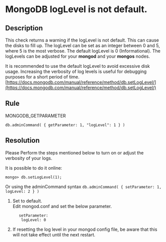 # MongoDB logLevel is not default.

## Description
This check returns a warning if the logLevel is not default. This can cause the disks to fill up.
The logLevel can be set as an integer between 0 and 5, where 5 is the most verbose.
The default logLevel is 0 (Informational).
The logLevels can be adjusted for your __mongod__ and your __mongos__ nodes.

It is recommended to use the default logLevel to avoid excessive disk usage. 
Increasing the verbosity of log levels is useful for debugging purposes for a short period of time.
[https://docs.mongodb.com/manual/reference/method/db.setLogLevel/](https://docs.mongodb.com/manual/reference/method/db.setLogLevel/)


## Rule
MONGODB_GETPARAMETER

`db.adminCommand( { getParameter: 1, "logLevel": 1 } )`

## Resolution
Please Perform the steps mentioned below to turn on or adjust the verbosity of your logs.

It is possible to do it online:

`mongo> db.setLogLevel(1);`

Or using the adminCommand syntax
`db.adminCommand( { setParameter: 1, logLevel: 2 } )`

1. Set to default. \
Edit mongod.conf and set the below parameter.
```
      setParameter:
       logLevel: 0
```    
2. If resetting the log level in your mongod config file, be aware that this will not take effect until the next restart.
